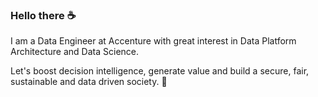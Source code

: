### Hello there ☕

I am a Data Engineer at Accenture with great interest in Data Platform Architecture and Data Science.


Let's boost decision intelligence, generate value and build a secure, fair, sustainable and data driven society. 🚀
